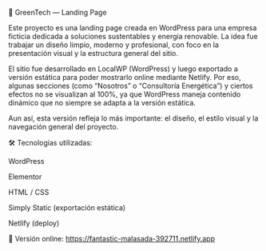 🌿 GreenTech — Landing Page

Este proyecto es una landing page creada en WordPress para una empresa ficticia dedicada a soluciones sustentables y energía renovable.
La idea fue trabajar un diseño limpio, moderno y profesional, con foco en la presentación visual y la estructura general del sitio.

El sitio fue desarrollado en LocalWP (WordPress) y luego exportado a versión estática para poder mostrarlo online mediante Netlify.
Por eso, algunas secciones (como “Nosotros” o “Consultoría Energética”) y ciertos efectos no se visualizan al 100%, ya que WordPress maneja contenido dinámico que no siempre se adapta a la versión estática.

Aun así, esta versión refleja lo más importante: el diseño, el estilo visual y la navegación general del proyecto.

🛠️ Tecnologías utilizadas:

WordPress

Elementor

HTML / CSS

Simply Static (exportación estática)

Netlify (deploy)

📎 Versión online:
https://fantastic-malasada-392711.netlify.app
